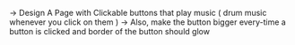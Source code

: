 -> Design A Page with Clickable buttons that play music ( drum music whenever you click on them )
-> Also, make the button bigger every-time a button is clicked and border of the button should glow
